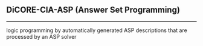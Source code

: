 ## DiCORE-CIA-ASP (Answer Set Programming) ##

----------
logic programming by automatically generated ASP descriptions that are processed by an ASP solver

